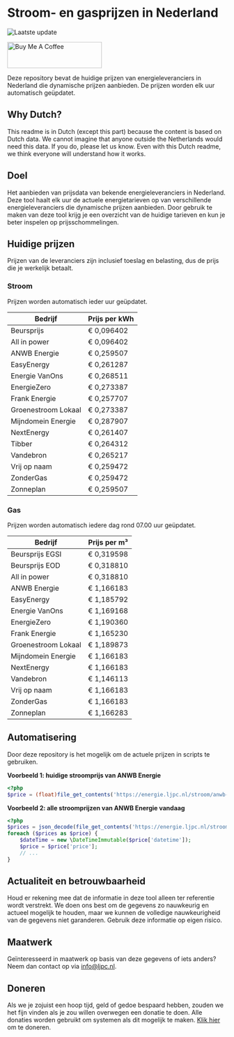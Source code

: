 # Stroom- en gasprijzen in Nederland

![Laatste update](https://img.shields.io/badge/laatste%20update-2025--10--17%2011%3A00%20CET-brightgreen)

<a href="https://www.buymeacoffee.com/Lars-" target="_blank"><img src="https://cdn.buymeacoffee.com/buttons/v2/default-orange.png" alt="Buy Me A Coffee" height="60" style="height: 60px !important;width: 217px !important;" ></a>

Deze repository bevat de huidige prijzen van energieleveranciers in Nederland die dynamische prijzen aanbieden. De prijzen worden elk uur automatisch geüpdatet.

## Why Dutch?

This readme is in Dutch (except this part) because the content is based on Dutch data. We cannot imagine that anyone outside the Netherlands would need this data. If you do, please let us know. Even with this Dutch readme, we think
everyone will understand how it works.

## Doel

Het aanbieden van prijsdata van bekende energieleveranciers in Nederland. Deze tool haalt elk uur de actuele energietarieven op van verschillende energieleveranciers die dynamische prijzen aanbieden. Door gebruik te maken van deze tool
krijg je een overzicht van de huidige tarieven en kun je beter inspelen op prijsschommelingen.

## Huidige prijzen

Prijzen van de leveranciers zijn inclusief toeslag en belasting, dus de prijs die je werkelijk betaalt.

### Stroom

Prijzen worden automatisch ieder uur geüpdatet.

 Bedrijf | Prijs per kWh 
---------|---------------
Beursprijs | € 0,096402
All in power | € 0,096402
ANWB Energie | € 0,259507
EasyEnergy | € 0,261287
Energie VanOns | € 0,268511
EnergieZero | € 0,273387
Frank Energie | € 0,257707
Groenestroom Lokaal | € 0,273387
Mijndomein Energie | € 0,287907
NextEnergy | € 0,261407
Tibber | € 0,264312
Vandebron | € 0,265217
Vrij op naam | € 0,259472
ZonderGas | € 0,259472
Zonneplan | € 0,259507


### Gas

Prijzen worden automatisch iedere dag rond 07.00 uur geüpdatet.

 Bedrijf | Prijs per m³ 
---------|--------------
Beursprijs EGSI | € 0,319598
Beursprijs EOD | € 0,318810
All in power | € 0,318810
ANWB Energie | € 1,166183
EasyEnergy | € 1,185792
Energie VanOns | € 1,169168
EnergieZero | € 1,190360
Frank Energie | € 1,165230
Groenestroom Lokaal | € 1,189873
Mijndomein Energie | € 1,166183
NextEnergy | € 1,166183
Vandebron | € 1,146113
Vrij op naam | € 1,166183
ZonderGas | € 1,166183
Zonneplan | € 1,166283


## Automatisering

Door deze repository is het mogelijk om de actuele prijzen in scripts te gebruiken.

**Voorbeeld 1: huidige stroomprijs van ANWB Energie**

```php
<?php
$price = (float)file_get_contents('https://energie.ljpc.nl/stroom/anwb-energie-nu.txt');

```

**Voorbeeld 2: alle stroomprijzen van ANWB Energie vandaag**

```php
<?php
$prices = json_decode(file_get_contents('https://energie.ljpc.nl/stroom/all-in-power-vandaag.json'),true);
foreach ($prices as $price) {
    $dateTime = new \DateTimeImmutable($price['datetime']);
    $price = $price['price'];
    // ...
}
```

## Actualiteit en betrouwbaarheid

Houd er rekening mee dat de informatie in deze tool alleen ter referentie wordt verstrekt. We doen ons best om de gegevens zo nauwkeurig en actueel mogelijk te houden, maar we kunnen de volledige nauwkeurigheid van de gegevens niet
garanderen. Gebruik deze informatie op eigen risico.

## Maatwerk

Geïnteresseerd in maatwerk op basis van deze gegevens of iets anders? Neem dan contact op
via [info@ljpc.nl](mailto:info@ljpc.nl?subject=Energie%20prijzen).

## Doneren

Als we je zojuist een hoop tijd, geld of gedoe bespaard hebben, zouden we het fijn vinden als je zou willen overwegen een
donatie te doen. Alle donaties worden gebruikt om systemen als dit mogelijk te
maken. [Klik hier](https://www.buymeacoffee.com/Lars-) om te doneren.
